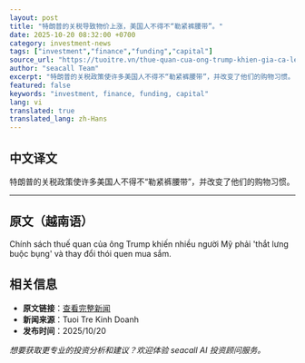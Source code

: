 ```yaml
---
layout: post
title: "特朗普的关税导致物价上涨，美国人不得不“勒紧裤腰带”。"
date: 2025-10-20 08:32:00 +0700
category: investment-news
tags: ["investment","finance","funding","capital"]
source_url: "https://tuoitre.vn/thue-quan-cua-ong-trump-khien-gia-ca-leo-thang-nguoi-my-phai-that-lung-buoc-bung-20251020132429109.htm"
author: "seacall Team"
excerpt: "特朗普的关税政策使许多美国人不得不“勒紧裤腰带”，并改变了他们的购物习惯。..."
featured: false
keywords: "investment, finance, funding, capital"
lang: vi
translated: true
translated_lang: zh-Hans
---
```


## 中文译文

特朗普的关税政策使许多美国人不得不“勒紧裤腰带”，并改变了他们的购物习惯。

---

## 原文（越南语）

Chính sách thuế quan của ông Trump khiến nhiều người Mỹ phải 'thắt lưng buộc bụng' và thay đổi thói quen mua sắm.

## 相关信息

- **原文链接**：[查看完整新闻](https://tuoitre.vn/thue-quan-cua-ong-trump-khien-gia-ca-leo-thang-nguoi-my-phai-that-lung-buoc-bung-20251020132429109.htm)
- **新闻来源**：Tuoi Tre Kinh Doanh
- **发布时间**：2025/10/20

*想要获取更专业的投资分析和建议？欢迎体验 seacall AI 投资顾问服务。*